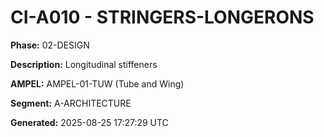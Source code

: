 # CI-A010 - STRINGERS-LONGERONS

**Phase:** 02-DESIGN

**Description:** Longitudinal stiffeners

**AMPEL:** AMPEL-01-TUW (Tube and Wing)

**Segment:** A-ARCHITECTURE

**Generated:** 2025-08-25 17:27:29 UTC
